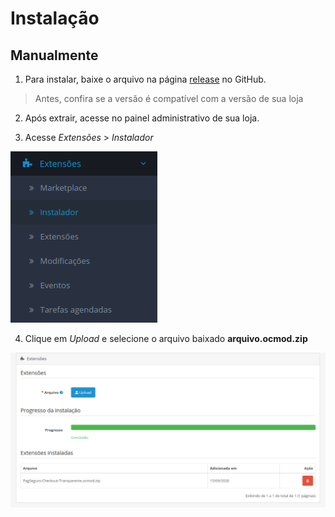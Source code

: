 # Instalação

## Manualmente

1. Para instalar, baixe o arquivo na página [release](https://github.com/opencart-extension/PagSeguro-Checkout-Transparente/releases) no GitHub.

 > Antes, confira se a versão é compatível com a versão de sua loja

2. Após extrair, acesse no painel administrativo de sua loja.

3. Acesse *Extensões* > *Instalador*

![Menu lateral do OpenCart](/assets/menu1.png)

4. Clique em *Upload* e selecione o arquivo baixado **arquivo.ocmod.zip**

![Arquivo instalado](/assets/arquivo-ocmod-enviado.png)